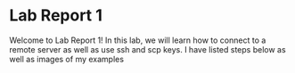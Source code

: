 # Lab Report 1
Welcome to Lab Report 1! In this lab, we will learn how to connect to a remote server as well as use ssh and scp keys. I have listed steps below as well as images of my examples

